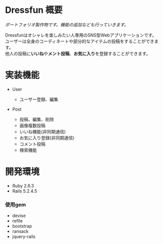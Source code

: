 # Dressfun 概要

*ポートフォリオ製作物です。機能の追加なども行っていきます。*

Dressfunはオシャレを楽しみたい人専用のSNS型Webアプリケーションです。<br>
ユーザーは全身のコーディネートや部分的なアイテムの投稿をすることができます。<br>
他人の投稿に**いいね**や**メント投稿**、**お気に入り**を登録することができます。

# 実装機能

- User
  - ユーザー登録、編集

- Post
  - 投稿、編集、削除
  - 画像複数投稿
  - いいね機能(非同期通信)
  - お気に入り登録(非同期通信)
  - コメント投稿
  - 検索機能

# 開発環境

- Ruby 2.6.3
- Rails 5.2.4.5

### 使用gem

- devise
- refile
- bootstrap
- ransack
- jquery-rails